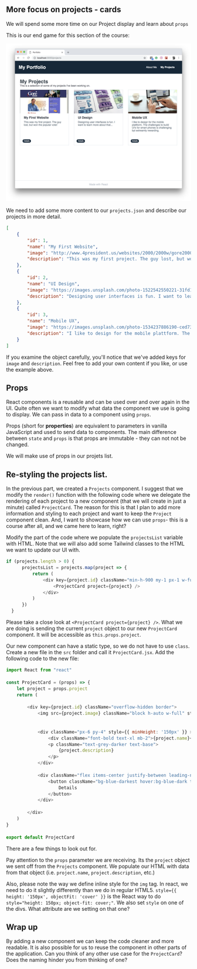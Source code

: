 ## More focus on projects - cards

We will spend some more time on our Project display and learn about `props`

This is our end game for this section of the course:

![](react_portfolio_4_project_cards.png)

We need to add some more content to our `projects.json` and describe our projects in more detail. 

```json
[
    {
        "id": 1,
        "name": "My First Website",
        "image": "http://www.4president.us/websites/2000/2000w/gore2000home.gif",
        "description": "This was my first project. The guy lost, but won the popular vote!"
    },
    {
        "id": 2,
        "name": "UI Design",
        "image": "https://images.unsplash.com/photo-1522542550221-31fd19575a2d?ixlib=rb-1.2.1&ixid=eyJhcHBfaWQiOjEyMDd9&auto=format&fit=crop&w=1950&q=80",
        "description": "Designing user interfaces is fun. I want to learn more about that..."
    },
    {
        "id": 3,
        "name": "Mobile UX",
        "image": "https://images.unsplash.com/photo-1534237886190-ced735ca4b73?ixlib=rb-1.2.1&ixid=eyJhcHBfaWQiOjEyMDd9&auto=format&fit=crop&w=1950&q=80",
        "description": "I like to design for the mobile plattform. The challenges to build UI's for smart phones is challenging byt extreamly rewarding."
    }
]
```

If you examine the object carefully, you'll notice that we've added keys for `image` and `description`. Feel free to add your own content if you like, or use the example above. 

## Props

React components is a reusable and can be used over and over again in the UI. Quite often we want to modify what data the component we use is going to display. We can pass in data to a component using `props`.

Props (short for **properties**) are equivalent to parameters in vanilla JavaScript and used to send data to components. The main difference between `state` and `props` is that props are immutable - they can not not be changed.

We will make use of props in our projets list. 

## Re-styling the projects list. 

In the previous part, we created a `Projects` component. I suggest that we modify the `render()` function with the following code where we delegate the rendering of each project to a new component (that we will create in just a minute) called `ProjectCard`. The reason for this is that I plan to add more information and styling to each project and want to keep the `Project` component clean. And, I want to showcase how we can use `props`- this is a course after all, and we came here to learn, right?

Modify the part of the code where we populate the `projectsList` variable with HTML. Note that we will also add some Tailwind classes to the HTML we want to update our UI with. 

```javascript
if (projects.length > 0) {
      projectsList = projects.map(project => {
          return (
              <div key={project.id} className="min-h-900 my-1 px-1 w-full md:w-1/2 lg:my-4 lg:px-4 lg:w-1/3">
                  <ProjectCard project={project} />
              </div>
          )
      })
  }
```
Please take a close look at `<ProjectCard project={project} />`. What we are doing is sending the current `project` object to our new `ProjectCard` component. It will be accessible as `this.props.project`. 

Our new component can have a static type, so we do not have to use `class`. Create a new file in the `src` folder and call it `ProjectCard.jsx`. Add the following code to the new file:

```javascript
import React from "react"

const ProjectCard = (props) => {
    let project = props.project
    return (

        <div key={project.id} className="overflow-hidden border">
            <img src={project.image} className="block h-auto w-full" style={{ height: '150px', objectFit: 'cover' }} />


            <div className="px-6 py-4" style={{ minHeight: '150px' }} >
                <div className="font-bold text-xl mb-2">{project.name}</div>
                <p className="text-grey-darker text-base">
                    {project.description}
                </p>
            </div>

            <div className="flex items-center justify-between leading-none p-2 md:p-4">
                <button className="bg-blue-darkest hover:bg-blue-dark text-white text-xs py-1 px-2 rounded-full">
                    Details
                </button>
            </div>

        </div>
    )
}

export default ProjectCard

```

There are a few things to look out for.

Pay attention to the `props` parameter we are receiving. Its the `project` object we sent off from the `Projects` component. We  populate our HTML with data from that object (i.e. `project.name`, `project.description`, etc.)

Also, please note the way we define inline style for the `img` tag. In react, we need to do it slightly differently than we do in regular HTML5. `style={{ height: '150px', objectFit: 'cover' }}` is the React way to do `style="height: 150px; object-fit: cover;"`. We also set `style` on one of the divs. What attribute are we setting on that one?

## Wrap up
By adding a new component we can keep the code cleaner and more readable. It is also possible for us to reuse the component in other parts of the application. Can you think of any other use case for the `ProjectCard`? Does the naming hinder you from thinking of one? 




